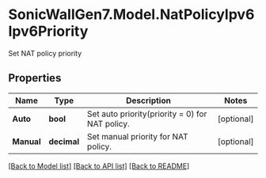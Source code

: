 # SonicWallGen7.Model.NatPolicyIpv6Ipv6Priority
Set NAT policy priority

## Properties

Name | Type | Description | Notes
------------ | ------------- | ------------- | -------------
**Auto** | **bool** | Set auto priority(priority &#x3D; 0) for NAT policy. | [optional] 
**Manual** | **decimal** | Set manual priority for NAT policy. | [optional] 

[[Back to Model list]](../README.md#documentation-for-models) [[Back to API list]](../README.md#documentation-for-api-endpoints) [[Back to README]](../README.md)

